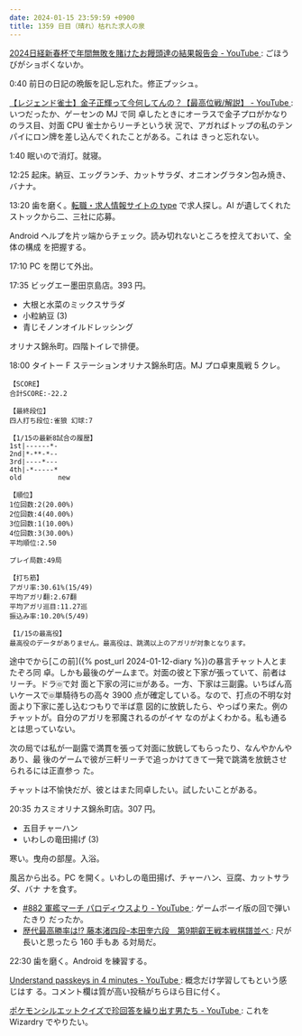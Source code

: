 ```yaml
---
date: 2024-01-15 23:59:59 +0900
title: 1359 日目（晴れ）枯れた求人の泉
---
```


[2024日経新春杯で年間無敗を賭けたお饅頭達の結果報告会 - YouTube
](https://www.youtube.com/watch?v=sDKPs8y10NU): ごほうびがショボくないか。

0:40 前日の日記の晩飯を記し忘れた。修正プッシュ。

[【レジェンド雀士】金子正輝って今何してんの？【最高位戦/解説】 - YouTube
](https://www.youtube.com/watch?v=BfoiVNtwKAg): いつだったか、ゲーセンの MJ で同
卓したときにオーラスで金子プロがかなりのラス目、対面 CPU 雀士からリーチという状
況で、アガればトップの私のテンパイにロン牌を差し込んでくれたことがある。これは
きっと忘れない。

1:40 眠いので消灯。就寝。

12:25 起床。納豆、エッグランチ、カットサラダ、オニオングラタン包み焼き、バナナ。

13:20 歯を磨く。[転職・求人情報サイトの type](https://type.jp/) で求人探し。AI
が遺してくれたストックから二、三社に応募。

Android ヘルプを片ッ端からチェック。読み切れないところを控えておいて、全体の構成
を把握する。

17:10 PC を閉じて外出。

17:35 ビッグエー墨田京島店。393 円。

* 大根と水菜のミックスサラダ
* 小粒納豆 (3)
* 青じそノンオイルドレッシング

オリナス錦糸町。四階トイレで排便。

18:00 タイトー F ステーションオリナス錦糸町店。MJ プロ卓東風戦 5 クレ。

```text
【SCORE】
合計SCORE:-22.2

【最終段位】
四人打ち段位:雀狼 幻球:7

【1/15の最新8試合の履歴】
1st|------*-
2nd|*-**-*--
3rd|----*---
4th|-*-----*
old         new

【順位】
1位回数:2(20.00%)
2位回数:4(40.00%)
3位回数:1(10.00%)
4位回数:3(30.00%)
平均順位:2.50

プレイ局数:49局

【打ち筋】
アガリ率:30.61%(15/49)
平均アガリ翻:2.67翻
平均アガリ巡目:11.27巡
振込み率:10.20%(5/49)

【1/15の最高役】
最高役のデータがありません。最高役は、跳満以上のアガリが対象となります。
```

途中でから[この前]({% post_url 2024-01-12-diary %})の暴言チャット人とまたぞろ同
卓。しかも最後のゲームまで。対面の彼と下家が張っていて、前者はリーチ。ドラ🀙で対
面と下家の河に🀜がある。一方、下家は三副露。いちばん高いケースで🀙単騎待ちの高々
3900 点が確定している。なので、打点の不明な対面より下家に差し込むつもりで半ば意
図的に放銃したら、やっぱり来た。例のチャットが。自分のアガリを邪魔されるのがイヤ
なのがよくわかる。私も通るとは思っていない。

次の局では私が一副露で満貫を張って対面に放銃してもらったり、なんやかんやあり、最
後のゲームで彼が三軒リーチで追っかけてきて一発で跳満を放銃させられるには正直参っ
た。

チャットは不愉快だが、彼とはまた同卓したい。試したいことがある。

20:35 カスミオリナス錦糸町店。307 円。

* 五目チャーハン
* いわしの竜田揚げ (3)

寒い。曳舟の部屋。入浴。

風呂から出る。PC を開く。いわしの竜田揚げ、チャーハン、豆腐、カットサラダ、バナ
ナを食す。

* [#882 軍艦マーチ パロディウスより - YouTube
  ](https://www.youtube.com/watch?v=W4k6AFVc53Y): ゲームボーイ版の回で弾いたきり
  だったか。
* [歴代最高勝率は!? 藤本渚四段ｰ本田奎六段　第9期叡王戦本戦棋譜並べ
  ](https://www.youtube.com/watch?v=4JVagogT648): 尺が長いと思ったら 160 手もあ
  る対局だ。

22:30 歯を磨く。Android を練習する。

[Understand passkeys in 4 minutes - YouTube
](https://www.youtube.com/watch?v=2xdV-xut7EQ): 概念だけ学習してもという感じはす
る。コメント欄は質が高い投稿がちらほら目に付く。

[ポケモンシルエットクイズで珍回答を繰り出す男たち - YouTube
](https://www.youtube.com/watch?v=RAg3gYVEa_M): これを Wizardry でやりたい。
